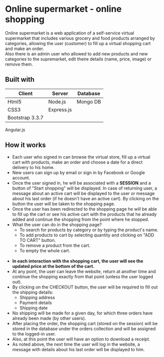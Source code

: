 # Online supermarket - online shopping
Online supermarket is a web application of a self-service virtual supermarket that includes various grocery and food products arranged by categories, allowing the user (customer) to fill up a virtual shopping cart and make an order. <br />
Also there is an admin user who allowed to add new products and new categories to the supremarket, edit theire details (name, price, image) or remove them.
## Built with
Client | Server | Database <br/>
------ | ------ | --------
Html5 | Node.js | Mongo DB
CSS3 | Express.js |
Bootstrap 3.3.7|
Angular.js
## How it works
* Each user who signed in can browse the virtual store, fill up a virtual cart with products, make an order and choose a date for a direct delivery to his home.
* New users can sign up by email or sign in by Facebook or Google account.
* Once the user signed in, he will be associated with a **SESSION** and a button of "Start shopping" will be displayed. In case of returning user, a message about an active cart will be displayed to the user or message about his last order (if he doesn't have an active cart). By clicking on the button the user will be taken to the shopping page. 
* Once the user has been redirected to the shopping page he will be able to fill up the cart or see his active cart with the products that he already added and continue the shopping from the point where he stopped.
* What the user can do in the shopping page?
  * To search for products by category or by typing the product's name.
  * To add products to cart by selecting quantity and clicking on "ADD TO CART" button.
  * To remove a product from the cart.
  * To empty the whole cart. <br/><br/>
* **In each interaction with the shopping cart, the user will see the updated price at the bottom of the cart.**
* At any point, the user can leave the website, return at another time and continue the shopping exactly from that point (unless the user logged out).
* By clicking on the CHECKOUT button, the user will be required to fill out the shipping details:
  * Shipping address
  * Payment details
  * Shipping date
* No shipping will be made for a given day, for which three orders have already been made (by other users).
* After placing the order, the shopping cart (stored on the session) will be stored in the database under the orders collection and will be assigned to the logged-in user.
* Also, at this point the user will have an option to download a receipt.
* As noted above, the next time the user will log in the website, a message with details about his last order will be displayed to him.

